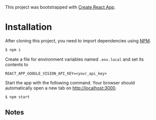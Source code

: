 This project was bootstrapped with [Create React App](https://github.com/facebook/create-react-app).

# Installation

After cloning this project, you need to import dependencies using [NPM](https://www.npmjs.com/).

```sh
$ npm i
```

Create a file for environment variables named `.env.local` and set its contents to

```
REACT_APP_GOOGLE_VISION_API_KEY=<your_api_key>
```

Start the app with the following command. Your browser should automatically open a new tab on [http://localhost:3000](http://localhost:3000).

```sh
$ npm start
```

## Notes


